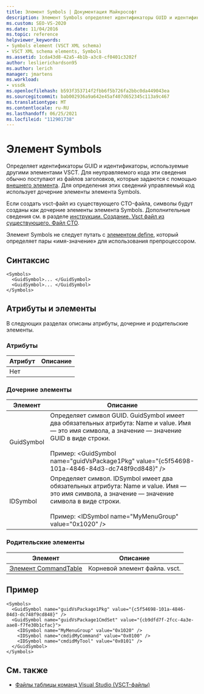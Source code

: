 ```yaml
---
title: Элемент Symbols | Документация Майкрософт
description: Элемент Symbols определяет идентификаторы GUID и идентификаторы, используемые другими элементами VSCT. В этой статье содержится пример.
ms.custom: SEO-VS-2020
ms.date: 11/04/2016
ms.topic: reference
helpviewer_keywords:
- Symbols element (VSCT XML schema)
- VSCT XML schema elements, Symbols
ms.assetid: 1cda43d8-42a5-4b1b-a3c8-cf0401c3202f
author: leslierichardson95
ms.author: lerich
manager: jmartens
ms.workload:
- vssdk
ms.openlocfilehash: b593f353714f2fbb6f5b726fa2bbc0da449043ea
ms.sourcegitcommit: bab002936a9a642e45af407d652345c113a9c467
ms.translationtype: MT
ms.contentlocale: ru-RU
ms.lasthandoff: 06/25/2021
ms.locfileid: "112901738"
---
```

# <a name="symbols-element"></a>Элемент Symbols
Определяет идентификаторы GUID и идентификаторы, используемые другими элементами VSCT. Для неуправляемого кода эти сведения обычно поступают из файлов заголовков, которые задаются с помощью [внешнего элемента](../extensibility/extern-element.md). Для определения этих сведений управляемый код использует дочерние элементы элемента Symbols.

 Если создать vsct-файл из существующего CTO-файла, символы будут созданы как дочерние элементы элемента Symbols. Дополнительные сведения см. в разделе [инструкции. Создание. Vsct файл из существующего. Файл CTO](../extensibility/internals/how-to-create-a-dot-vsct-file.md#how-to-create-a-dot-vsct-file-from-an-existing-dot-cto-file).

 Элемент Symbols не следует путать с [элементом define](../extensibility/define-element.md), который определяет пары «имя-значение» для использования препроцессором.

## <a name="syntax"></a>Синтаксис

```
<Symbols>
  <GuidSymbol>... </GuidSymbol>
  <GuidSymbol>... </GuidSymbol>
</Symbols>
```

## <a name="attributes-and-elements"></a>Атрибуты и элементы
 В следующих разделах описаны атрибуты, дочерние и родительские элементы.

### <a name="attributes"></a>Атрибуты

|Атрибут|Описание|
|---------------|-----------------|
|Нет||

### <a name="child-elements"></a>Дочерние элементы

|Элемент|Описание|
|-------------|-----------------|
|GuidSymbol|Определяет символ GUID. GuidSymbol имеет два обязательных атрибута: Name и value. Имя — это имя символа, а значение — значение GUID в виде строки.<br /><br /> Пример: \<GuidSymbol name="guidVsPackage1Pkg"   value="{c5f54698-101a-4846-84d3-dc748f9cd848}" />|
|IDSymbol|Определяет символ. IDSymbol имеет два обязательных атрибута: Name и value. Имя — это имя символа, а значение — значение символа в виде строки.<br /><br /> Пример: \<IDSymbol name="MyMenuGroup" value="0x1020" />|

### <a name="parent-elements"></a>Родительские элементы

|Элемент|Описание|
|-------------|-----------------|
|[Элемент CommandTable](../extensibility/commandtable-element.md)|Корневой элемент файла. vsct.|

## <a name="example"></a>Пример

```
<Symbols>
  <GuidSymbol name="guidVsPackage1Pkg" value="{c5f54698-101a-4846-84d3-dc748f9cd848}" />
  <GuidSymbol name="guidVsPackage1CmdSet" value="{cb9dfd7f-2fcc-4a3e-aae8-f7fe30b1cfac}">
    <IDSymbol name="MyMenuGroup" value="0x1020" />
    <IDSymbol name="cmdidMyCommand" value="0x0100" />
    <IDSymbol name="cmdidMyTool" value="0x0101" />
  </GuidSymbol>
</Symbols>
```

## <a name="see-also"></a>См. также
- [Файлы таблицы команд Visual Studio (VSCT-файлы)](../extensibility/internals/visual-studio-command-table-dot-vsct-files.md)
